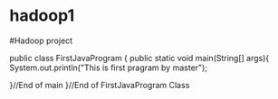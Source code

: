 # hadoop1
#Hadoop project

public class FirstJavaProgram {
  public static void main(String[] args){
    System.out.println("This is first pragram by master");

  }//End of main
}//End of FirstJavaProgram Class
